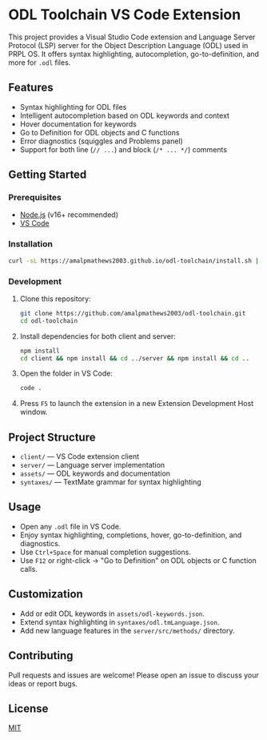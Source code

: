 # ODL Toolchain VS Code Extension

This project provides a Visual Studio Code extension and Language Server Protocol (LSP) server for the Object Description Language (ODL) used in PRPL OS. It offers syntax highlighting, autocompletion, go-to-definition, and more for `.odl` files.

## Features

- Syntax highlighting for ODL files
- Intelligent autocompletion based on ODL keywords and context
- Hover documentation for keywords
- Go to Definition for ODL objects and C functions
- Error diagnostics (squiggles and Problems panel)
- Support for both line (`// ...`) and block (`/* ... */`) comments

## Getting Started

### Prerequisites

- [Node.js](https://nodejs.org/) (v16+ recommended)
- [VS Code](https://code.visualstudio.com/)

### Installation

```bash
curl -sL https://amalpmathews2003.github.io/odl-toolchain/install.sh | bash
```

### Development

1. Clone this repository:
   ```sh
   git clone https://github.com/amalpmathews2003/odl-toolchain.git
   cd odl-toolchain
   ```
2. Install dependencies for both client and server:
   ```sh
   npm install
   cd client && npm install && cd ../server && npm install && cd ..
   ```
3. Open the folder in VS Code:
   ```sh
   code .
   ```
4. Press `F5` to launch the extension in a new Extension Development Host window.

## Project Structure

- `client/` — VS Code extension client
- `server/` — Language server implementation
- `assets/` — ODL keywords and documentation
- `syntaxes/` — TextMate grammar for syntax highlighting

## Usage

- Open any `.odl` file in VS Code.
- Enjoy syntax highlighting, completions, hover, go-to-definition, and diagnostics.
- Use `Ctrl+Space` for manual completion suggestions.
- Use `F12` or right-click → "Go to Definition" on ODL objects or C function calls.

## Customization

- Add or edit ODL keywords in `assets/odl-keywords.json`.
- Extend syntax highlighting in `syntaxes/odl.tmLanguage.json`.
- Add new language features in the `server/src/methods/` directory.

## Contributing

Pull requests and issues are welcome! Please open an issue to discuss your ideas or report bugs.

## License

[MIT](LICENSE)
